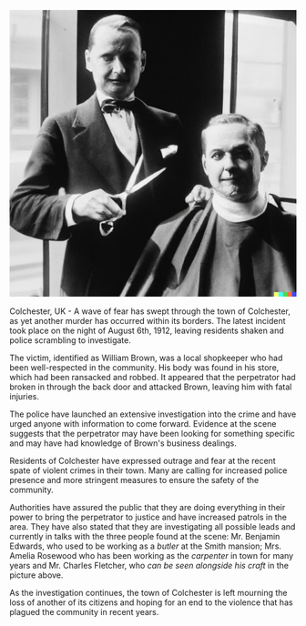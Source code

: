 ![Image of the First Person at the Crime Scene](./image.jpg)

Colchester, UK - A wave of fear has swept through the town of Colchester, as yet another murder has occurred within its borders. The latest incident took place on the night of August 6th, 1912, leaving residents shaken and police scrambling to investigate.

The victim, identified as William Brown, was a local shopkeeper who had been well-respected in the community. His body was found in his store, which had been ransacked and robbed. It appeared that the perpetrator had broken in through the back door and attacked Brown, leaving him with fatal injuries.

The police have launched an extensive investigation into the crime and have urged anyone with information to come forward. Evidence at the scene suggests that the perpetrator may have been looking for something specific and may have had knowledge of Brown's business dealings.

Residents of Colchester have expressed outrage and fear at the recent spate of violent crimes in their town. Many are calling for increased police presence and more stringent measures to ensure the safety of the community.

Authorities have assured the public that they are doing everything in their power to bring the perpetrator to justice and have increased patrols in the area. They have also stated that they are investigating all possible leads and currently in talks with the three people found at the scene: Mr. Benjamin Edwards, who used to be working as a *butler* at the Smith mansion; Mrs. Amelia Rosewood who has been working as the *carpenter* in town for many years and Mr. Charles Fletcher, who *can be seen alongside his craft* in the picture above.

As the investigation continues, the town of Colchester is left mourning the loss of another of its citizens and hoping for an end to the violence that has plagued the community in recent years.